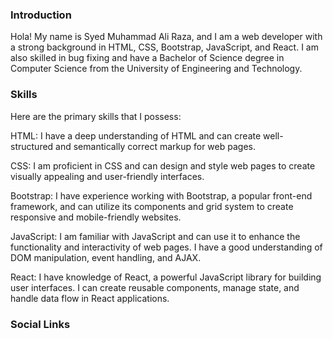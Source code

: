 
### Introduction
Hola! My name is Syed Muhammad Ali Raza, and I am a web developer with a strong background in HTML, CSS, Bootstrap, JavaScript, and React. I am also skilled in bug fixing and have a Bachelor of Science degree in Computer Science from the University of Engineering and Technology.

###  Skills
Here are the primary skills that I possess:

HTML: I have a deep understanding of HTML and can create well-structured and semantically correct markup for web pages.

CSS: I am proficient in CSS and can design and style web pages to create visually appealing and user-friendly interfaces.

Bootstrap: I have experience working with Bootstrap, a popular front-end framework, and can utilize its components and grid system to create responsive and mobile-friendly websites.

JavaScript: I am familiar with JavaScript and can use it to enhance the functionality and interactivity of web pages. I have a good understanding of DOM manipulation, event handling, and AJAX.

React: I have knowledge of React, a powerful JavaScript library for building user interfaces. I can create reusable components, manage state, and handle data flow in React applications.


### Social Links 

